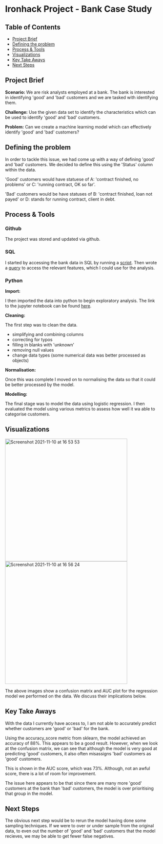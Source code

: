 # Ironhack Project - Bank Case Study

## Table of Contents
- [Project Brief](#Project-Brief)
- [Defining the problem](#Defining-the-problem)
- [Process & Tools](#Process-&-Tools)
- [Visualizations](#Visualizations)
- [Key Take Aways](#Key-Take-Aways)
- [Next Steps](#Next-Steps)


## Project Brief

**Scenario:** We are risk analysts employed at a bank. The bank is interested in identifying 'good' and 'bad' customers and we are tasked with identifying them.

**Challenge:** Use the given data set to identify the characteristics which can be used to identify 'good' and 'bad' customers.

**Problem:** Can we create a machine learning model which can effectively identify 'good' and 'bad' customers?


## Defining the problem

In order to tackle this issue, we had come up with a way of defining 'good' and 'bad' customers. We decided to define this using the 'Status' column within the data.

'Good' customers would have statuese of A: 'contract finished, no problems' or C: 'running contract, OK so far'. 

'Bad' customers would be have statuses of B: 'contract finished, loan not payed' or D: stands for running contract, client in debt.


## Process & Tools

### Github

The project was stored and updated via github.

### SQL

I started by accessing the bank data in SQL by running a [script](https://github.com/zachighton/example_layout/blob/main/bank_sql_dump_script.sql). Then wrote a [query](https://github.com/zachighton/example_layout/blob/main/bank_sql_query.sql) to access the relevant features, which I could use for the analysis.

### Python

**Import:**

I then imported the data into python to begin exploratory analysis. The link to the jupyter notebook can be found [here](https://github.com/zachighton/example_layout/blob/main/log_regression_bank.ipynb).

**Cleaning:**

The first step was to clean the data.
- simplifying and combining columns
- correcting for typos
- filling in blanks with 'unknown'
- removing null values
- change data types (some numerical data was better processed as objects)

**Normalisation:**

Once this was complete I moved on to normalising the data so that it could be better processed by the model.

**Modelling:**

The final stage was to model the data using logistic regression. I then evaluated the model using various metrics to assess how well it wa able to categorise customers.

## Visualizations

<img width="400" alt="Screenshot 2021-11-10 at 16 53 53" src="https://user-images.githubusercontent.com/89530964/141146633-465d0271-c077-499d-8c11-b615ff54caa3.png">

<img width="400" alt="Screenshot 2021-11-10 at 16 56 24" src="https://user-images.githubusercontent.com/89530964/141147130-c7c000aa-6ff5-4f1f-8d33-9168ab6fa02e.png">

The above images show a confusion matrix and AUC plot for the regression model we performed on the data. We discuss their implications below.


## Key Take Aways

With the data I currently have access to, I am not able to accurately predict whether customers are 'good' or 'bad' for the bank.

Using the accuracy_score metric from sklearn, the model achieved an accuracy of 88%. This appears to be a good result. However, when we look at the confusion matrix, we can see that although the model is very good at predicting 'good' customers, it also often misassigns 'bad' customers as 'good' customers.

This is shown in the AUC score, which was 73%. Although, not an awful score, there is a lot of room for improvement.

The issue here appears to be that since there are many more 'good' customers at the bank than 'bad' customers, the model is over prioritising that group in the model.


## Next Steps

The obvious next step would be to rerun the model having done some sampling techniques. If we were to over or under sample from the original data, to even out the number of 'good' and 'bad' customers that the model recieves, we may be able to get fewer false negatives.
